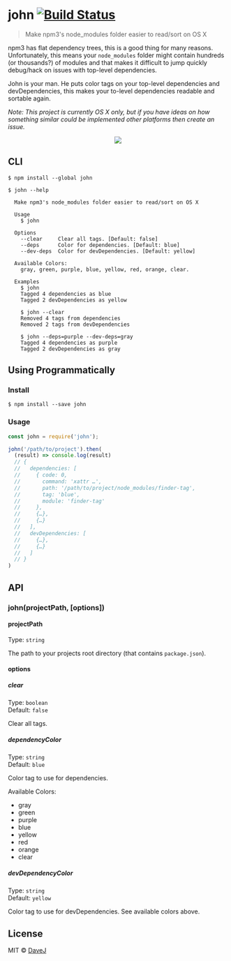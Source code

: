 # john [![Build Status](https://travis-ci.org/davej/john.svg?branch=master)](https://travis-ci.org/davej/john)

> Make npm3's node_modules folder easier to read/sort on OS X

npm3 has flat dependency trees, this is a good thing for many reasons.
Unfortunately, this means your `node_modules` folder might contain hundreds (or thousands?)
of modules and that makes it difficult to jump quickly debug/hack on issues with top-level dependencies.

John is your man. He puts color tags on your top-level dependencies and devDependencies,
this makes your to-level dependencies readable and sortable again.

*Note: This project is currently OS X only, but if you have ideas on how something similar could be implemented other platforms then create an issue.*

<div style="text-align:center"><img src ="https://cdn.rawgit.com/davej/john/a2b79a0ffc8da296d382bd99b29977195cb3976c/usage.gif" /></div>

## CLI

```
$ npm install --global john
```

```
$ john --help

  Make npm3's node_modules folder easier to read/sort on OS X

  Usage
    $ john

  Options
    --clear     Clear all tags. [Default: false]
    --deps      Color for dependencies. [Default: blue]
    --dev-deps  Color for devDependencies. [Default: yellow]

  Available Colors:
    gray, green, purple, blue, yellow, red, orange, clear.

  Examples
    $ john
    Tagged 4 dependencies as blue
    Tagged 2 devDependencies as yellow

    $ john --clear
    Removed 4 tags from dependencies
    Removed 2 tags from devDependencies

    $ john --deps=purple --dev-deps=gray
    Tagged 4 dependencies as purple
    Tagged 2 devDependencies as gray
```


## Using Programmatically

### Install

```
$ npm install --save john
```

### Usage

```js
const john = require('john');

john('/path/to/project').then(
  (result) => console.log(result)
  // {
  //   dependencies: [
  //     { code: 0,
  //       command: 'xattr …',
  //       path: '/path/to/project/node_modules/finder-tag',
  //       tag: 'blue',
  //       module: 'finder-tag'
  //     },
  //     {…},
  //     {…}
  //   ],
  //   devDependencies: [
  //     {…},
  //     {…}
  //   ]
  // }
)
```


## API

### john(projectPath, [options])

#### projectPath

Type: `string`

The path to your projects root directory (that contains `package.json`).

#### options

##### clear

Type: `boolean`  
Default: `false`

Clear all tags.

##### dependencyColor

Type: `string`  
Default: `blue`

Color tag to use for dependencies.

Available Colors:
* gray
* green
* purple
* blue
* yellow
* red
* orange
* clear

##### devDependencyColor

Type: `string`  
Default: `yellow`

Color tag to use for devDependencies. See available colors above.


## License

MIT © [DaveJ](https://twitter.com/DaveJ)

